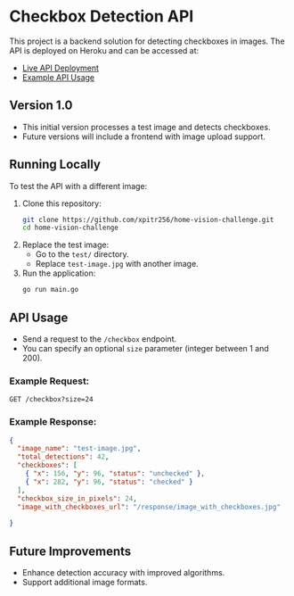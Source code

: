 # Checkbox Detection API

This project is a backend solution for detecting checkboxes in images. The API is deployed on Heroku and can be accessed at:

- [Live API Deployment](https://home-vision-challenge-d4dde1803160.herokuapp.com/)
- [Example API Usage](https://home-vision-challenge-d4dde1803160.herokuapp.com//checkbox)

## Version 1.0

- This initial version processes a test image and detects checkboxes.
- Future versions will include a frontend with image upload support.

## Running Locally

To test the API with a different image:

1. Clone this repository:
   ```sh
   git clone https://github.com/xpitr256/home-vision-challenge.git
   cd home-vision-challenge
   ```
2. Replace the test image:
    - Go to the `test/` directory.
    - Replace `test-image.jpg` with another image.
3. Run the application:
   ```sh
   go run main.go
   ```

## API Usage

- Send a request to the `/checkbox` endpoint.
- You can specify an optional `size` parameter (integer between 1 and 200).

### Example Request:

```
GET /checkbox?size=24
```

### Example Response:

```json
{
  "image_name": "test-image.jpg",
  "total_detections": 42,
  "checkboxes": [
    { "x": 156, "y": 96, "status": "unchecked" },
    { "x": 282, "y": 96, "status": "checked" }
  ],
  "checkbox_size_in_pixels": 24,
  "image_with_checkboxes_url": "/response/image_with_checkboxes.jpg"
   
}
```

## Future Improvements

- Enhance detection accuracy with improved algorithms.
- Support additional image formats.